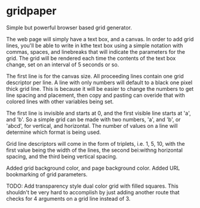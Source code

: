 # gridpaper
Simple but powerful browser based grid generator.

The web page will simply have a text box, and a canvas. In order to add grid
lines, you'll be able to write in kthe text box using a simple notation with
commas, spaces, and linebreaks that will indicate the parameters for the grid.
The grid will be rendered each time the contents of the text box change,
set on an interval of 5 seconds or so.

The first line is for the canvas size. All proceeding lines contain one grid
descriptor per line. A line with only numbers will default to a black one pixel
thick grid line. This is because it will be easier to change the numbers to get
line spacing and placement, then copy and pasting can overide that with colored
lines with other variables being set.

The first line is invisible and starts at 0, and the first visible line starts
at 'a', and 'b'. So a simple grid can be made with two numbers, 'a', and 'b',
or 'abcd', for vertical, and horizontal. The number of values on a line will
determine which format is being used.

Grid line descriptors will come in the form of triplets, i.e. 1, 5, 10, with
the first value being the width of the lines, the second bei:withng horizontal
spacing, and the third being vertical spacing.

Added grid background color, and page background color.
Added URL bookmarking of grid parameters.

TODO: Add transparency style dual color grid with filled squares.
This shouldn't be very hard to accomplish by just adding another route
that checks for 4 arguments on a grid line instead of 3.